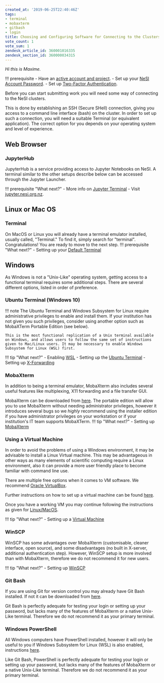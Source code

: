 ```yaml
---
created_at: '2019-06-25T22:40:46Z'
tags:
- terminal
- mobaxterm
- gitbash
- login
title: Choosing and Configuring Software for Connecting to the Clusters
vote_count: 1
vote_sum: 1
zendesk_article_id: 360001016335
zendesk_section_id: 360000034315
---
```



*Hi this is Maxime.*

!!! prerequisite
    -  Have an [active account and project](../../Getting_Started/Accounts-Projects_and_Allocations/Creating_a_NeSI_Account_Profile.md).
    -  Set up your [NeSI Account Password](../../Getting_Started/Accessing_the_HPCs/Setting_Up_and_Resetting_Your_Password.md).
    -  Set up [Two-Factor
       Authentication](../../Getting_Started/Accessing_the_HPCs/Setting_Up_Two_Factor_Authentication.md).

Before you can start submitting work you will need some way of
connecting to the NeSI clusters.

This is done by establishing an SSH (Secure SHell) connection, giving
you access to a command line interface (bash) on the cluster. In order
to set up such a connection, you will need a suitable Terminal (or
equivalent application). The correct option for you depends on your
operating system and level of experience.

## Web Browser

### JupyterHub

 JupyterHub is a service providing access to Jupyter Notebooks on
 NeSI. A terminal similar to the other setups describe below can be
 accessed through the Jupyter Launcher.  

!!! prerequisite "What next?"
    -  More info on [Jupyter Terminal](../../Scientific_Computing/Interactive_computing_using_Jupyter/Jupyter_on_NeSI.md#jupyter-term)
    -  Visit [jupyter.nesi.org.nz](https://jupyter.nesi.org.nz/hub/).

## Linux or Mac OS

### Terminal

On MacOS or Linux you will already have a terminal emulator
installed, usually called, "Terminal." To find it, simply search for
"terminal".  
Congratulations! You are ready to move to the next step.
!!! prerequisite "What next?"
    -  Setting up your [Default
       Terminal](../../Scientific_Computing/Terminal_Setup/Standard_Terminal_Setup.md)

## Windows

As Windows is not a "Unix-Like" operating system, getting access to a
functional terminal requires some additional steps. There are several
different options, listed in order of preference.

### Ubuntu Terminal (Windows 10)

!!! note
    The Ubuntu Terminal and Windows Subsystem for Linux require
    administrative privileges to enable and install them. If your
    institution has not given you such privileges, consider using
    another option such as MobaXTerm Portable Edition (see below).

    This is the most functional replication of a Unix terminal available
    on Windows, and allows users to follow the same set of instructions
    given to Mac/Linux users. It may be necessary to enable Windows
    Subsystem for Linux (WSL) first.

!!! tip "What next?"
    -  Enabling
       [WSL](../../Scientific_Computing/Terminal_Setup/Windows_Subsystem_for_Linux_WSL.md)
    -  Setting up the [Ubuntu
       Terminal](../../Scientific_Computing/Terminal_Setup/Ubuntu_LTS_terminal_Windows.md)
    -  Setting up
       [X-Forwarding](../../Getting_Started/Accessing_the_HPCs/X_Forwarding_using_the_Ubuntu_Terminal_on_Windows.md)

### MobaXterm

 In addition to being a terminal emulator, MobaXterm also includes
 several useful features like multiplexing, X11 forwarding and a file
 transfer GUI.

 MobaXterm can be downloaded from
 [here](https://mobaxterm.mobatek.net/download-home-edition.html).
 The portable edition will allow you to use MobaXterm without needing
 administrator privileges, however it introduces several bugs so we
 *highly* recommend using the installer edition if you have
 administrator privileges on your workstation or if your
 institution's IT team supports MobaXTerm.
!!! tip "What next?"
    -  Setting up
       [MobaXterm](../../Scientific_Computing/Terminal_Setup/MobaXterm_Setup_Windows.md)

### Using a Virtual Machine

In order to avoid the problems of using a Windows environment, it
may be advisable to install a Linux Virtual machine. This may be
advantageous in other ways as many elements of scientific computing
require a Linux environment, also it can provide a more user
friendly place to become familiar with command line use.

There are multiple free options when it comes to VM software. We
recommend [Oracle VirtualBox](https://www.virtualbox.org/wiki/Downloads).

Further instructions on how to set up a virtual machine can be found
[here](https://blog.storagecraft.com/the-dead-simple-guide-to-installing-a-linux-virtual-machine-on-windows/).

Once you have a working VM you may continue following the
instructions as given for [Linux/MacOS](#linux-or-mac-os).

!!! tip "What next?"
    -  Setting up a [Virtual
       Machine](https://blog.storagecraft.com/the-dead-simple-guide-to-installing-a-linux-virtual-machine-on-windows/)

### WinSCP

WinSCP has some advantages over MobaXterm (customisable, cleaner
interface, open source), and some disadvantages (no built in
X-server, additional authentication step). However, WinSCP setup is
more involved than with MobaXterm, therefore we do not recommend it
for new users.

!!! tip "What next?"
    -  Setting up
       [WinSCP](../../Scientific_Computing/Terminal_Setup/WinSCP-PuTTY_Setup_Windows.md)

### Git Bash

If you are using Git for version control you may already have Git
Bash installed. If not it can be downloaded
from [here](https://git-scm.com/downloads).

Git Bash is perfectly adequate for testing your login or setting up
your password, but lacks many of the features of MobaXterm or a
native Unix-Like terminal. Therefore we do not recommend it as your
primary terminal.

### Windows PowerShell

All Windows computers have PowerShell installed, however it will
only be useful to you if Windows Subsystem for Linux (WSL) is also
enabled, instructions
[here](../../Scientific_Computing/Terminal_Setup/Windows_Subsystem_for_Linux_WSL.md).

Like Git Bash, PowerShell is perfectly adequate for testing your
login or setting up your password, but lacks many of the features of
MobaXterm or a native Unix-Like terminal. Therefore we do not
recommend it as your primary terminal.
